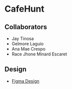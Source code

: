 # CafeHunt

## Collaborators
- Jay Tinosa
- Gelmore Laguio
- Ana Mae Crespo
- Race Jhone Minard Escaret

## Design
- [Figma Design](https://www.figma.com/design/stAMsrBSpbCIxpfNXdNc5r/CafeHunt?node-id=0-1&t=zLNGOtdWPWaZ8qmb-0)
